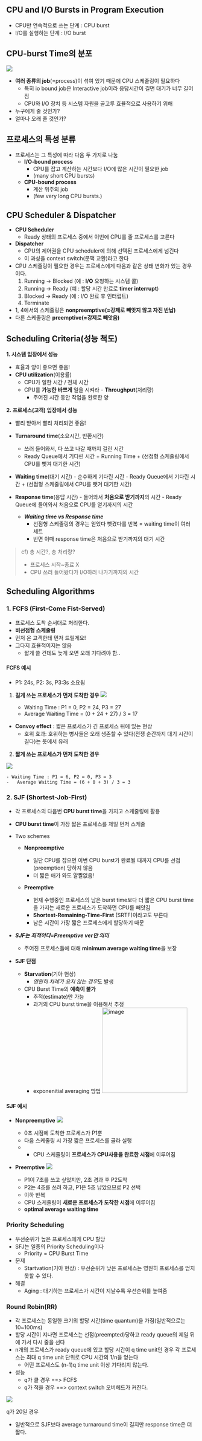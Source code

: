 ## CPU and I/O Bursts in Program Execution

-   CPU만 연속적으로 쓰는 단계 : CPU burst
-   I/O를 실행하는 단계 : I/O burst

## CPU-burst Time의 분포

![](https://k.kakaocdn.net/dn/bjviWn/btrBQEuENR3/PalKQs05yguYS3dxk849vK/img.png)

-   **여러 종류의 job**(=process)이 섞여 있기 때문에 CPU 스케줄링이 필요하다
    -  특히 io bound job은  Interactive job이라 응답시간이 길면 대기가 너무 길어짐
    -   CPU와 I/O 장치 등 시스템 자원을 골고루 효율적으로 사용하기 위해 
   - 누구에게 줄 것인가?
   - 얼마나 오래 줄 것인가?

## 프로세스의 특성 분류

-   프로세스는 그 특성에 따라 다음 두 가지로 나눔
    -   **I/O-bound process**
        -   CPU를 잡고 계산하는 시간보다 I/O에 많은 시간이 필요한 job
        -   (many short CPU bursts)
    -   **CPU-bound process**
        -   계산 위주의 job
        -   (few very long CPU bursts.)

## CPU Scheduler & Dispatcher

-   **CPU Scheduler**
    -   Ready 상태의 프로세스 중에서 이번에 CPU를 줄 프로세스를 고른다
-   **Dispatcher**
    -   CPU의 제어권을 CPU scheduler에 의해 선택된 프로세스에게 넘긴다
    -   이 과성을 context switch(문맥 교환)라고 한다
-   CPU 스케줄링이 필요한 경우는 프로세스에게 다음과 같은 상태 변화가 있는 경우이다.
    1.  Running -> Blocked (예 : **I/O** 요청하는 시스템 콜)
    2.  Running -> Ready (예 : 할당 시간 만료로 **timer interrupt**)
    3.  Blocked -> Ready (예 : I/O 완료 후 인터럽트)
    4.  Terminate
-   1, 4에서의 스케줄링은  **nonpreemptive(=강제로 빼앗지 않고 자진 반납)**
-   다른 스케줄링은  **preemptive(=강제로 빼앗음)**

## Scheduling Criteria(성능 척도)



 **1.  시스템 입장에서 성능**
	    

 -  효율과 양이 좋으면 좋음!
 -   **CPU utilization**(이용률)
	 - CPU가 일한 시간 / 전체 시간
      - CPU를 **가능한 바쁘게** 일을 시켜라
    -   **Throughput**(처리량)
	    - 주어진 시간 동안 작업을 완료한 양


**2. 프로세스(고객) 입장에서 성능**

 - 빨리 받아서 빨리 처리되면 좋음!
 -  **Turnaround time**(소요시간, 반환시간)
	 - 쓰러 들어와서, 다 쓰고  나갈 때까지 걸린 시간
	 - Ready Queue에서 기다린 시간 + Running Time + (선점형 스케줄링에서 CPU를 뺏겨 대기한 시간)
 - **Waiting time**(대기 시간)
   	    - 순수하게 기다린 시간
         - Ready Queue에서 기다린 시간 + (선점형 스케줄링에서 CPU를 뺏겨 대기한 시간)
 - **Response time**(응답 시간)
   	    - 들어와서 **처음으로 받기까지**의 시간
         - Ready Queue에 들어와서 처음으로 CPU를 얻기까지의 시간

        
        
   - ***Waiting time vs Response time***
        - 선점형 스케줄링의 경우는 얻었다 뺏겼다를 반복 = waiting time이 여러 세트
        - 반면 이때 response time은 처음으로 받기까지의 대기 시간 


> cf) 총 시간?, 총 처리량?
>  - 프로세스 시작~종료 X 
>  - CPU 쓰러 들어왔다가 I/O하러 나가기까지의 시간
## Scheduling Algorithms

### 1. FCFS (First-Come Fist-Served)

-   프로세스 도착 순서대로 처리한다.
-   **비선점형 스케줄링**
- 먼저 온 고객한테 먼저 드릴게요!
- 그다지 효율적이지는 않음
	- 짧게 쓸 건데도 늦게 오면 오래 기다려야 함..  

#### FCFS 예시
- P1: 24s, P2: 3s, P3:3s 소요됨  

1. **길게 쓰는 프로세스가 먼저 도착한 경우** 
![](https://k.kakaocdn.net/dn/cEMW6h/btrBXvKM203/RKWBP2oRPQmnye24nQihK1/img.png)
 
	-  Waiting Time : P1 = 0, P2 = 24, P3 = 27
	-   Average Waiting Time = (0 + 24 + 27) / 3 = 17
- **Convoy effect**  : 짧은 프로세스가 긴 프로세스 뒤에 있는 현상
	- 호위 효과: 호위하는 병사들은 오래 생존할 수 있다(전쟁 순간까지 대기 시간이 길다)는 뜻에서 유래 

2. **짧게 쓰는 프로세스가 먼저 도착한 경우**

![](https://k.kakaocdn.net/dn/9yMkc/btrBUTEQ5iq/RcF8s0Wb0ZrnvrFJTzKKT1/img.png)

  
	- Waiting Time : P1 = 6, P2 = 0, P3 = 3
	-   Average Waiting Time = (6 + 0 + 3) / 3 = 3
	

### 2. SJF (Shortest-Job-First)

-   각 프로세스의 다음번  **CPU burst time**을 가지고 스케줄링에 활용
-   **CPU burst time**이 가장 짧은 프로세스를 제일 먼저 스케줄

-   Two schemes
    -   **Nonpreemptive**
        -   일단 CPU를 잡으면 이번 CPU burst가 완료될 때까지 CPU를 선점(preemption) 당하지 않음
        - 더 짧은 애가 와도 얄짤없음! 
        
    -   **Preemptive**
        -   현재 수행중인 프로세스의 남은 burst time보다 더 짧은 CPU burst time을 가지는 새로운 프로세스가 도착하면 CPU를 빼앗김
        -   **Shortest-Remaining-Time-First** (SRTF)이라고도 부른다
        - 남은 시간이 가장 짧은 프로세스에게 할당하기 때문
-   ***SJF는 최적이다=Preemptive ver만 의미***
    -   주어진 프로세스들에 대해  **minimum average waiting time**을 보장
   - **SJF 단점**
	    -   **Starvation**(기아 현상)
		    - *영원히 차례가 오지 않는 경우*도 발생 
	    -   CPU Burst Time의 **예측이 불가**
	        -   추적(estimate)만 가능
	        -   과거의 CPU burst time을 이용해서 추정
            -   exponenitial averaging 방법
		   <img width="226" alt="image" src="https://user-images.githubusercontent.com/102589253/197930686-c84c41a4-5fc3-45b6-af5d-fb794c7e9d54.png">

#### SJF 예시
-   **Nonpreemptive**
![](https://k.kakaocdn.net/dn/cOCmRP/btrB0PUXHwO/M4I70LHjCdy8e06up3Lxq1/img.png)
	- 0초 시점에 도착한 프로세스가 P1뿐
	- 다음 스케줄링 시 가장 짧은 프로세스를 골라 실행
	- - CPU 스케줄링이 **프로세스가 CPU사용을 완료한 시점**에 이루어짐


- **Preemptive**
![](https://k.kakaocdn.net/dn/oly95/btrBZx1IJ45/gAALToGdifjkimvm0WHZ7k/img.png)

	- P1이 7초를 쓰고 싶었지만, 2초 경과 후 P2도착
	- P2는 4초를 쓰려 하고, P1은 5초 남았으므로 P2 선택
	- 이하 반복
	- CPU 스케줄링이 **새로운 프로세스가 도착한 시점**에 이루어짐
	- **optimal average waiting time**
	


### Priority Scheduling

-   우선순위가 높은 프로세스에게 CPU 할당
-   SFJ는 일종의 Priority Scheduling이다
    -   Priority = CPU Burst Time
-   문제
    -   Startvation(기아 현상) : 우선순위가 낮은 프로세스는 영원히 프로세스를 얻지 못할 수 있다.
-   해결
    -   Aging : 대기하는 프로세스가 시간이 지날수록 우선순위를 높여줌

### Round Robin(RR)

-   각 프로세스는 동일한 크기의 할당 시간(time quantum)을 가짐(일반적으로는 10~100ms)
-   할당 시간이 지나면 프로세스는 선점(preempted)당하고 ready queue의 제일 뒤에 가서 다시 줄을 선다
-   n개의 프로세스가 ready queue에 있고 할당 시간이 q time unit인 경우 각 프로세스는 최대 q time unit 단위로 CPU 시간의 1/n을 얻는다
    -   어떤 프로세스도 (n-1)q time unit 이상 기다리지 않는다.
-   성능
    -   q가 클 경우 ==> FCFS
    -   q가 적을 경우 ==> context switch 오버헤드가 커진다.

![](https://k.kakaocdn.net/dn/c0izfQ/btrBZ2ApU9Z/tnwrcHhC0AB49DekUZ88b1/img.png)

q가 20일 경우

-   일반적으로 SJF보다 average turnaround time이 길지만 response time은 더 짧다.
